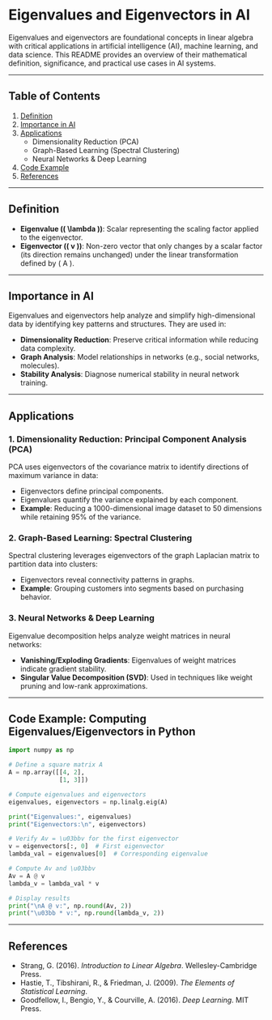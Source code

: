 # Eigenvalues and Eigenvectors in AI

Eigenvalues and eigenvectors are foundational concepts in linear algebra with critical applications in artificial intelligence (AI), machine learning, and data science. This README provides an overview of their mathematical definition, significance, and practical use cases in AI systems.

---

## Table of Contents
1. [Definition](#definition)
2. [Importance in AI](#importance-in-ai)
3. [Applications](#applications)
   - Dimensionality Reduction (PCA)
   - Graph-Based Learning (Spectral Clustering)
   - Neural Networks & Deep Learning
4. [Code Example](#code-example)
5. [References](#references)

---

## Definition

- **Eigenvalue (\( \lambda \))**: Scalar representing the scaling factor applied to the eigenvector.
- **Eigenvector (\( v \))**: Non-zero vector that only changes by a scalar factor (its direction remains unchanged) under the linear transformation defined by \( A \).

---

## Importance in AI
Eigenvalues and eigenvectors help analyze and simplify high-dimensional data by identifying key patterns and structures. They are used in:
- **Dimensionality Reduction**: Preserve critical information while reducing data complexity.
- **Graph Analysis**: Model relationships in networks (e.g., social networks, molecules).
- **Stability Analysis**: Diagnose numerical stability in neural network training.

---

## Applications

### 1. Dimensionality Reduction: Principal Component Analysis (PCA)
PCA uses eigenvectors of the covariance matrix to identify directions of maximum variance in data:
- Eigenvectors define principal components.
- Eigenvalues quantify the variance explained by each component.
- **Example**: Reducing a 1000-dimensional image dataset to 50 dimensions while retaining 95\% of the variance.

### 2. Graph-Based Learning: Spectral Clustering
Spectral clustering leverages eigenvectors of the graph Laplacian matrix to partition data into clusters:
- Eigenvectors reveal connectivity patterns in graphs.
- **Example**: Grouping customers into segments based on purchasing behavior.

### 3. Neural Networks & Deep Learning
Eigenvalue decomposition helps analyze weight matrices in neural networks:
- **Vanishing/Exploding Gradients**: Eigenvalues of weight matrices indicate gradient stability.
- **Singular Value Decomposition (SVD)**: Used in techniques like weight pruning and low-rank approximations.

---

## Code Example: Computing Eigenvalues/Eigenvectors in Python
```python
import numpy as np

# Define a square matrix A
A = np.array([[4, 2], 
              [1, 3]])

# Compute eigenvalues and eigenvectors
eigenvalues, eigenvectors = np.linalg.eig(A)

print("Eigenvalues:", eigenvalues)
print("Eigenvectors:\n", eigenvectors)

# Verify Av = \u03bbv for the first eigenvector
v = eigenvectors[:, 0]  # First eigenvector
lambda_val = eigenvalues[0]  # Corresponding eigenvalue

# Compute Av and \u03bbv
Av = A @ v
lambda_v = lambda_val * v

# Display results
print("\nA @ v:", np.round(Av, 2))
print("\u03bb * v:", np.round(lambda_v, 2))
```

---

## References
- Strang, G. (2016). *Introduction to Linear Algebra*. Wellesley-Cambridge Press.
- Hastie, T., Tibshirani, R., & Friedman, J. (2009). *The Elements of Statistical Learning*.
- Goodfellow, I., Bengio, Y., & Courville, A. (2016). *Deep Learning*. MIT Press.